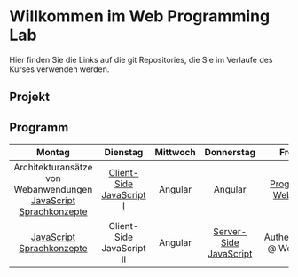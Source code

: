 # Willkommen im Web Programming Lab

Hier finden Sie die Links auf die git Repositories, die Sie im Verlaufe des Kurses verwenden werden.

## Projekt


## Programm

|                              Montag                              |          Dienstag         | Mittwoch |       Donnerstag       |          Freitag          |
|:----------------------------------------------------------------:|:-------------------------:|:--------:|:----------------------:|:-------------------------:|
| Architekturansätze von Webanwendungen  [JavaScript Sprachkonzepte](https://github.com/web-programming-lab/javascript-sprachkonzepte) | [Client-Side JavaScript I](https://github.com/web-programming-lab/javascript-clientside)  | Angular  | Angular                | [Progressive Web Apps](https://github.com/web-programming-lab/pwa-offline)      |
| [JavaScript Sprachkonzepte](https://github.com/web-programming-lab/javascript-sprachkonzepte)                                        | Client-Side JavaScript II | Angular  | [Server-Side JavaScript](https://github.com/web-programming-lab/nodejs-intro) | Authentication @ Web Apps |
